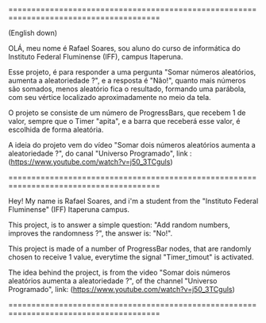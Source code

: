 =======================================================================================

(English down)

OLÁ, meu nome é Rafael Soares, sou aluno do curso de informática do Instituto Federal Fluminense (IFF), campus Itaperuna.

Esse projeto, é para responder a uma pergunta "Somar números aleatórios, aumenta a aleatoriedade ?", e a resposta é "Não!", quanto mais números são somados, menos aleatório fica o resultado, formando uma parábola, com seu vértice localizado aproximadamente no meio da tela.

O projeto se consiste de um número de ProgressBars, que recebem 1 de valor, sempre que o Timer "apita", e a barra que receberá esse valor, é escolhida de forma aleatória.

A ideia do projeto vem do vídeo "Somar dois números aleatórios aumenta a aleatoriedade ?", do canal "Universo Programado", link :(https://www.youtube.com/watch?v=j50_3TCguls)

=======================================================================================

Hey! My name is Rafael Soares, and i'm a student from the "Instituto Federal Fluminense" (IFF) Itaperuna campus.

This project, is to answer a simple question: "Add random numbers, improves the randomness ?", the answer is: "No!".

This project is made of a number of ProgressBar nodes, that are randomly chosen to receive 1 value, everytime the signal "Timer_timout" is activated.

The idea behind the project, is from the video "Somar dois números aleatórios aumenta a aleatoriedade ?", of the channel "Universo Programado", link: (https://www.youtube.com/watch?v=j50_3TCguls)

=======================================================================================
